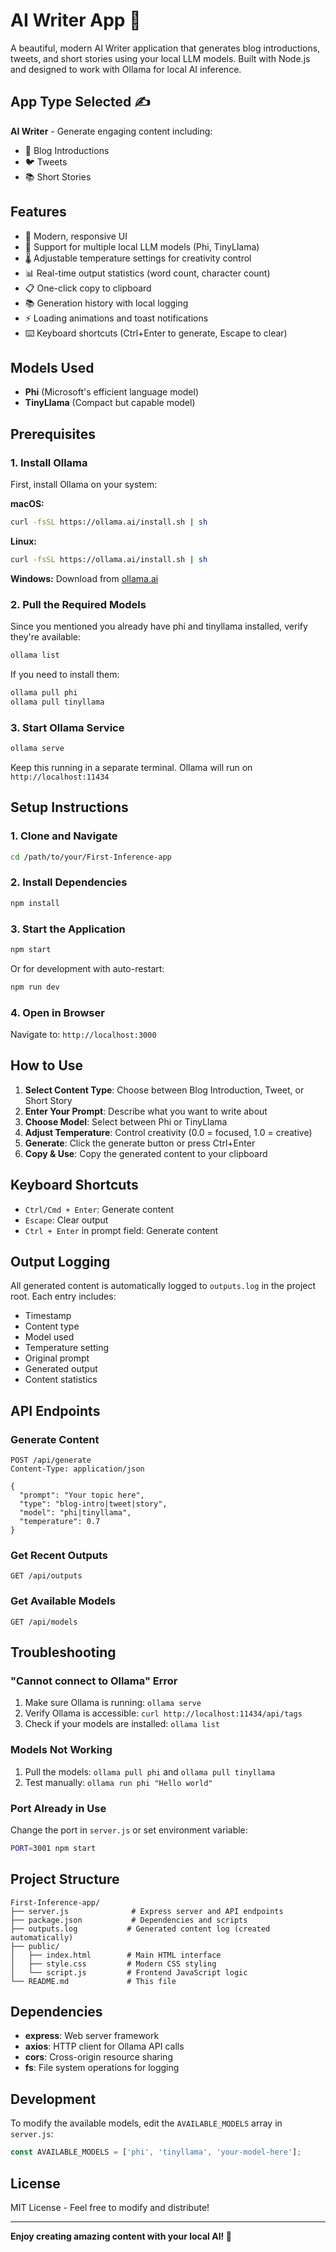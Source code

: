 # AI Writer App 🚀

A beautiful, modern AI Writer application that generates blog introductions, tweets, and short stories using your local LLM models. Built with Node.js and designed to work with Ollama for local AI inference.

## App Type Selected ✍️
**AI Writer** - Generate engaging content including:
- 📝 Blog Introductions
- 🐦 Tweets  
- 📚 Short Stories

## Features
- 🎨 Modern, responsive UI 
- 🤖 Support for multiple local LLM models (Phi, TinyLlama)
- 🌡️ Adjustable temperature settings for creativity control
- 📊 Real-time output statistics (word count, character count)
- 📋 One-click copy to clipboard
- 📚 Generation history with local logging
- ⚡ Loading animations and toast notifications
- ⌨️ Keyboard shortcuts (Ctrl+Enter to generate, Escape to clear)

## Models Used
- **Phi** (Microsoft's efficient language model)
- **TinyLlama** (Compact but capable model)

## Prerequisites

### 1. Install Ollama
First, install Ollama on your system:

**macOS:**
```bash
curl -fsSL https://ollama.ai/install.sh | sh
```

**Linux:**
```bash
curl -fsSL https://ollama.ai/install.sh | sh
```

**Windows:**
Download from [ollama.ai](https://ollama.ai/download)

### 2. Pull the Required Models
Since you mentioned you already have phi and tinyllama installed, verify they're available:

```bash
ollama list
```

If you need to install them:
```bash
ollama pull phi
ollama pull tinyllama
```

### 3. Start Ollama Service
```bash
ollama serve
```
Keep this running in a separate terminal. Ollama will run on `http://localhost:11434`

## Setup Instructions

### 1. Clone and Navigate
```bash
cd /path/to/your/First-Inference-app
```

### 2. Install Dependencies
```bash
npm install
```

### 3. Start the Application
```bash
npm start
```

Or for development with auto-restart:
```bash
npm run dev
```

### 4. Open in Browser
Navigate to: `http://localhost:3000`

## How to Use

1. **Select Content Type**: Choose between Blog Introduction, Tweet, or Short Story
2. **Enter Your Prompt**: Describe what you want to write about
3. **Choose Model**: Select between Phi or TinyLlama
4. **Adjust Temperature**: Control creativity (0.0 = focused, 1.0 = creative)
5. **Generate**: Click the generate button or press Ctrl+Enter
6. **Copy & Use**: Copy the generated content to your clipboard

## Keyboard Shortcuts
- `Ctrl/Cmd + Enter`: Generate content
- `Escape`: Clear output
- `Ctrl + Enter` in prompt field: Generate content

## Output Logging
All generated content is automatically logged to `outputs.log` in the project root. Each entry includes:
- Timestamp
- Content type
- Model used
- Temperature setting
- Original prompt
- Generated output
- Content statistics

## API Endpoints

### Generate Content
```
POST /api/generate
Content-Type: application/json

{
  "prompt": "Your topic here",
  "type": "blog-intro|tweet|story",
  "model": "phi|tinyllama",
  "temperature": 0.7
}
```

### Get Recent Outputs
```
GET /api/outputs
```

### Get Available Models
```
GET /api/models
```

## Troubleshooting

### "Cannot connect to Ollama" Error
1. Make sure Ollama is running: `ollama serve`
2. Verify Ollama is accessible: `curl http://localhost:11434/api/tags`
3. Check if your models are installed: `ollama list`

### Models Not Working
1. Pull the models: `ollama pull phi` and `ollama pull tinyllama`
2. Test manually: `ollama run phi "Hello world"`

### Port Already in Use
Change the port in `server.js` or set environment variable:
```bash
PORT=3001 npm start
```

## Project Structure
```
First-Inference-app/
├── server.js              # Express server and API endpoints
├── package.json           # Dependencies and scripts
├── outputs.log           # Generated content log (created automatically)
├── public/
│   ├── index.html        # Main HTML interface
│   ├── style.css         # Modern CSS styling
│   └── script.js         # Frontend JavaScript logic
└── README.md             # This file
```

## Dependencies
- **express**: Web server framework
- **axios**: HTTP client for Ollama API calls
- **cors**: Cross-origin resource sharing
- **fs**: File system operations for logging

## Development
To modify the available models, edit the `AVAILABLE_MODELS` array in `server.js`:
```javascript
const AVAILABLE_MODELS = ['phi', 'tinyllama', 'your-model-here'];
```

## License
MIT License - Feel free to modify and distribute!

---

**Enjoy creating amazing content with your local AI! 🎉**